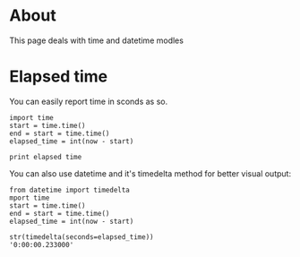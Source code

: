 # About
 
This page deals with time and datetime modles
 
# Elapsed time
 
You can easily report time in sconds as so.

```
import time
start = time.time()
end = start = time.time()
elapsed_time = int(now - start)

print elapsed time
```
 
You can also use datetime and it's timedelta method for better visual output:
```
from datetime import timedelta
mport time
start = time.time()
end = start = time.time()
elapsed_time = int(now - start)

str(timedelta(seconds=elapsed_time))
'0:00:00.233000'
```
